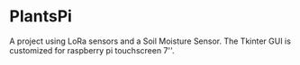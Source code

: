# PlantsPi
A project using LoRa sensors and a Soil Moisture Sensor.
The Tkinter GUI is customized for raspberry pi touchscreen 7''.

